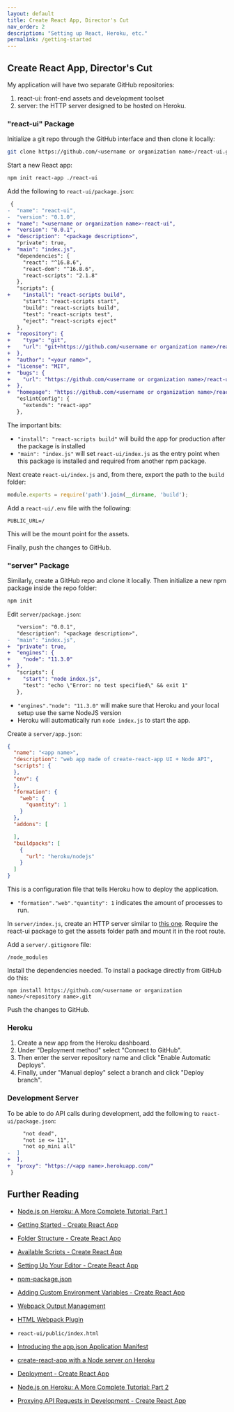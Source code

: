 ```yaml
---
layout: default
title: Create React App, Director's Cut
nav_order: 2
description: "Setting up React, Heroku, etc."
permalink: /getting-started
---
```


## Create React App, Director's Cut

My application will have two separate GitHub repositories:
1. react-ui: front-end assets and development toolset
2. server: the HTTP server designed to be hosted on Heroku.

### "react-ui" Package

Initialize a git repo through the GitHub interface and then clone it locally:

```bash
git clone https://github.com/<username or organization name>/react-ui.git
```

Start a new React app:

```bash
npm init react-app ./react-ui
```

Add the following to `react-ui/package.json`:

```diff
 {
-  "name": "react-ui",
-  "version": "0.1.0",
+  "name": "<username or organization name>-react-ui",
+  "version": "0.0.1",
+  "description": "<package description>",
   "private": true,
+  "main": "index.js",
   "dependencies": {
     "react": "^16.8.6",
     "react-dom": "^16.8.6",
     "react-scripts": "2.1.8"
   },
   "scripts": {
+    "install": "react-scripts build",
     "start": "react-scripts start",
     "build": "react-scripts build",
     "test": "react-scripts test",
     "eject": "react-scripts eject"
   },
+  "repository": {
+    "type": "git",
+    "url": "git+https://github.com/<username or organization name>/react-ui.git"
+  },
+  "author": "<your name>",
+  "license": "MIT",
+  "bugs": {
+    "url": "https://github.com/<username or organization name>/react-ui/issues"
+  },
+  "homepage": "https://github.com/<username or organization name>/react-ui#readme",
   "eslintConfig": {
     "extends": "react-app"
   },
```

The important bits:

- `"install": "react-scripts build"` will build the app for production after the package is installed
- `"main": "index.js"` will set `react-ui/index.js` as the entry point when this package is installed and required from another npm package.

Next create `react-ui/index.js` and, from there, export the path to the `build` folder:

```javascript
module.exports = require('path').join(__dirname, 'build');
```

Add a `react-ui/.env` file with the following:
```
PUBLIC_URL=/
```
This will be the mount point for the assets.

Finally, push the changes to GitHub.

### "server" Package

Similarly, create a GitHub repo and clone it locally. Then initialize a new npm package inside the repo folder:
```bash
npm init
```

Edit `server/package.json`:
```diff
   "version": "0.0.1",
   "description": "<package description>",
-  "main": "index.js",
+  "private": true,
+  "engines": {
+    "node": "11.3.0"
+  },
   "scripts": {
+    "start": "node index.js",
     "test": "echo \"Error: no test specified\" && exit 1"
   },
```

- `"engines"."node": "11.3.0"` will make sure that Heroku and your local setup use the same NodeJS version
- Heroku will automatically run `node index.js` to start the app.

Create a `server/app.json`:
```json
{
  "name": "<app name>",
  "description": "web app made of create-react-app UI + Node API",
  "scripts": {
  },
  "env": {
  },
  "formation": {
    "web": {
      "quantity": 1
    }
  },
  "addons": [

  ],
  "buildpacks": [
    {
      "url": "heroku/nodejs"
    }
  ]
}
```
This is a configuration file that tells Heroku how to deploy the application.

- `"formation"."web"."quantity": 1` indicates the amount of processes to run.

In `server/index.js`, create an HTTP server similar to [this one](https://github.com/mars/heroku-cra-node/blob/master/server/index.js). Require the react-ui package to get the assets folder path and mount it in the root route.

Add a `server/.gitignore` file:

```
/node_modules
```

Install the dependencies needed. To install a package directly from GitHub do this:
```
npm install https://github.com/<username or organization name>/<repository name>.git
```

Push the changes to GitHub.

### Heroku

1. Create a new app from the Heroku dashboard.
2. Under "Deployment method" select "Connect to GitHub".
3. Then enter the server repository name and click "Enable Automatic Deploys".
4. Finally, under "Manual deploy" select a branch and click "Deploy branch".

### Development Server

To be able to do API calls during development, add the following to `react-ui/package.json`:

```diff
     "not dead",
     "not ie <= 11",
     "not op_mini all"
-  ]
+  ],
+  "proxy": "https://<app name>.herokuapp.com/"
 }
```

## Further Reading

- [Node.js on Heroku: A More Complete Tutorial: Part 1](https://codeburst.io/node-js-on-heroku-a-more-complete-tutorial-part-1-9e80cb071498)

- [Getting Started - Create React App](https://facebook.github.io/create-react-app/docs/getting-started)
- [Folder Structure - Create React App](https://facebook.github.io/create-react-app/docs/folder-structure)
- [Available Scripts - Create React App](https://facebook.github.io/create-react-app/docs/available-scripts)
- [Setting Up Your Editor - Create React App](https://facebook.github.io/create-react-app/docs/setting-up-your-editor#syntax-highlighting)

- [npm-package.json](https://docs.npmjs.com/files/package.json)
- [Adding Custom Environment Variables - Create React App](https://facebook.github.io/create-react-app/docs/adding-custom-environment-variables)
- [Webpack Output Management](https://webpack.js.org/guides/output-management/)
- [HTML Webpack Plugin](https://github.com/jantimon/html-webpack-plugin)
- `react-ui/public/index.html`

- [Introducing the app.json Application Manifest](https://blog.heroku.com/introducing_the_app_json_application_manifest)
- [create-react-app with a Node server on Heroku](https://github.com/mars/heroku-cra-node)
- [Deployment - Create React App](https://facebook.github.io/create-react-app/docs/deployment)

- [Node.js on Heroku: A More Complete Tutorial: Part 2](https://codeburst.io/node-js-on-heroku-a-more-complete-tutorial-part-2-53350381543c)

- [Proxying API Requests in Development - Create React App](https://facebook.github.io/create-react-app/docs/proxying-api-requests-in-development)
